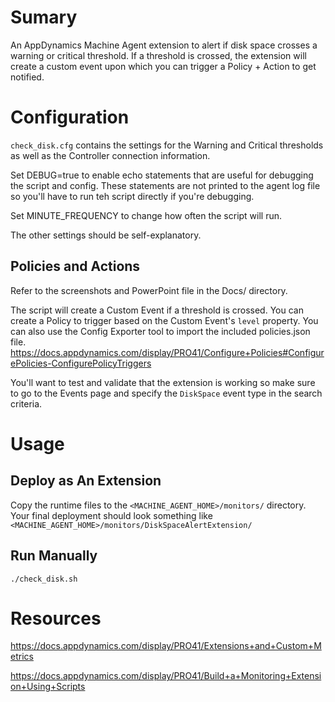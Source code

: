 # Sumary
An AppDynamics Machine Agent extension to alert if disk space crosses a warning or critical threshold. If a threshold is crossed, the extension will create a custom event upon which you can trigger a Policy + Action to get notified.

# Configuration
`check_disk.cfg` contains the settings for the Warning and Critical thresholds as well as the Controller connection information.

Set DEBUG=true to enable echo statements that are useful for debugging the script and config. These statements are not printed to the agent log file so you'll have to run teh script directly if you're debugging.

Set MINUTE_FREQUENCY to change how often the script will run.

The other settings should be self-explanatory.

## Policies and Actions
Refer to the screenshots and PowerPoint file in the Docs/ directory.

The script will create a Custom Event if a threshold is crossed. You can create a Policy to trigger based on the Custom Event's `level` property. You can also use the Config Exporter tool to import the included policies.json file.
https://docs.appdynamics.com/display/PRO41/Configure+Policies#ConfigurePolicies-ConfigurePolicyTriggers

You'll want to test and validate that the extension is working so make sure to go to the Events page and specify the `DiskSpace` event type in the search criteria.

# Usage

## Deploy as An Extension
Copy the runtime files to the `<MACHINE_AGENT_HOME>/monitors/` directory. Your final deployment should look something like `<MACHINE_AGENT_HOME>/monitors/DiskSpaceAlertExtension/`

## Run Manually
`./check_disk.sh`

# Resources
https://docs.appdynamics.com/display/PRO41/Extensions+and+Custom+Metrics

https://docs.appdynamics.com/display/PRO41/Build+a+Monitoring+Extension+Using+Scripts
